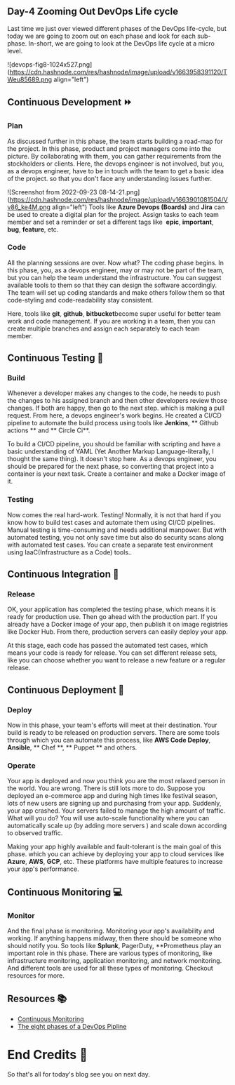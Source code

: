 ## Day-4 Zooming Out DevOps Life cycle

Last time we just over viewed different phases of the DevOps life-cycle, but today we are going to zoom out on each phase and look for each sub-phase. In-short, we are going to look at the DevOps life cycle at a micro level.


![devops-fig8-1024x527.png](https://cdn.hashnode.com/res/hashnode/image/upload/v1663958391120/TWeu85689.png align="left")

## Continuous Development ⏩

### Plan
As discussed further in this phase, the team starts building a road-map for the project. In this phase, product and project managers come into the picture. By collaborating with them, you can gather requirements from the stockholders or clients. Here, the devops engineer is not involved, but you, as a devops engineer, have to be in touch with the team to get a basic idea of the project. so that you don't face any understanding issues further.

![Screenshot from 2022-09-23 08-14-21.png](https://cdn.hashnode.com/res/hashnode/image/upload/v1663901081504/Vv86_ke4M.png align="left")
Tools like **Azure Devops (Boards)** and **Jira** can be used to create a digital plan for the project. Assign tasks to each team member and set a reminder or set a different tags like  **epic**, **important**, **bug**, **feature**, etc.

### Code
All the planning sessions are over. Now what? The coding phase begins. In this phase, you, as a devops engineer, may or may not be part of the team, but you can help the team understand the infrastructure. You can suggest available tools to them so that they can design the software accordingly. The team will set up coding standards and make others follow them so that code-styling and code-readability stay consistent.

Here, tools like **git**, **github**, **bitbucket**become super useful for better team work and code management. If you are working in a team, then you can create multiple branches and assign each separately to each team member. 

## Continuous Testing 📝
### Build
Whenever a developer makes any changes to the code, he needs to push the changes to his assigned branch and then other developers review those changes. If both are happy, then go to the next step. which is making a pull request. From here, a devops engineer's work begins. He created a CI/CD pipeline to automate the build process using tools like **Jenkins**, ** Github actions ** and ** Circle Ci**. 

To build a CI/CD pipeline, you should be familiar with scripting and have a basic understanding of YAML (Yet Another Markup Language-literally, I thought the same thing). It doesn't stop here. As a devops engineer, you should be prepared for the next phase, so converting that project into a container is your next task. Create a container and make a Docker image of it.

### Testing
Now comes the real hard-work. Testing! Normally, it is not that hard if you know how to build test cases and automate them using CI/CD pipelines. Manual testing is time-consuming and needs additional manpower. But with automated testing, you not only save time but also do security scans along with automated test cases. You can create a separate test environment using IaaC(Infrastructure as a Code) tools..

## Continuous Integration 🧤
### Release
OK, your application has completed the testing phase, which means it is ready for production use. Then go ahead with the production part. If you already have a Docker image of your app, then publish it on image registries like Docker Hub. From there, production servers can easily deploy your app.

At this stage, each code has passed the automated test cases, which means your code is ready for release. You can set different release sets, like you can choose whether you want to release a new feature or a regular release.

## Continuous Deployment 🚢
### Deploy
Now in this phase, your team's efforts will meet at their destination. Your build is ready to be released on production servers. There are some tools through which you can automate this process, like **AWS Code Deploy**, **Ansible**, ** Chef **, ** Puppet ** and others.

### Operate
Your app is deployed and now you think you are the most relaxed person in the world. You are wrong. There is still lots more to do. Suppose you deployed an e-commerce app and during high times like festival season, lots of new users are signing up and purchasing from your app. Suddenly, your app crashed. Your servers failed to manage the high amount of traffic. What will you do? You will use auto-scale functionality where you can automatically scale up (by adding more servers ) and scale down according to observed traffic. 

Making your app highly available and fault-tolerant is the main goal of this phase. which you can achieve by deploying your app to cloud services like **Azure**, **AWS**, **GCP**, etc. These platforms have multiple features to increase your app's performance.

## Continuous Monitoring 💻
### Monitor
And the final phase is monitoring. Monitoring your app's availability and working. If anything happens midway, then there should be someone who should notify you. So tools like **Splunk**, PagerDuty, **Prometheus play an important role in this phase. There are various types of monitoring, like infrastructure monitoring, application monitoring, and network monitoring. And different tools are used for all these types of monitoring. Checkout resources for more.

## Resources 📚

- [Continuous Monitoring](https://www.headspin.io/blog/what-is-continuous-monitoring-in-devops)
- [ The eight phases of a DevOps Pipline ](https://medium.com/taptuit/the-eight-phases-of-a-devops-pipeline-fda53ec9bba)

# End Credits 👋
So that's all for today's blog see you on next day.


 